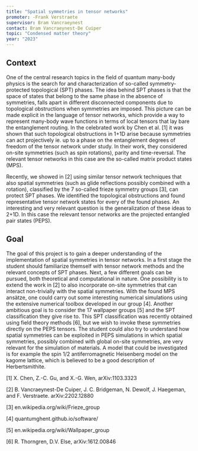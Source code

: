 ```yaml
---
title: "Spatial symmetries in tensor networks"
promoter: -Frank Verstraete
supervisor: Bram Vancraeynest
contact: Bram Vancraeynest-De Cuiper
topic: "Condensed matter theory"
year: "2023"
---
```


## Context

One of the central research topics in the field of quantum many-body physics is the search for and characterization of so-called symmetry-protected topological (SPT) phases. The idea behind SPT phases is that the space of states that belong to the same phase in the absence of symmetries, falls apart in different disconnected components due to topological obstructions when symmetries are imposed. This picture can be made explicit in the language of tensor networks, which provide a way to represent many-body wave functions in terms of local tensors that lay bare the entanglement routing. In the celebrated work by Chen et al. [1] it was shown that such topological obstructions in 1+1D arise because symmetries can act projectively ie. up to a phase on the entanglement degrees of freedom of the tensor network under study. In their work, they considered on-site symmetries (such as spin rotations), parity and time-reversal. The relevant tensor networks in this case are the so-called matrix product states (MPS).

Recently, we showed in [2] using similar tensor network techniques that also spatial symmetries (such as glide reflections possibly combined with a rotation), classified by the 7 so-called frieze symmetry groups [3], can protect SPT phases. We identified the topological obstructions and found representative tensor network states for every of the found phases. An interesting and very relevant question is the generalization of these ideas to 2+1D. In this case the relevant tensor networks are the projected entangled pair states (PEPS).

## Goal

The goal of this project is to gain a deeper understanding of the implementation of spatial symmetries in tensor networks. 
In a first stage the student should familiarize themself with tensor network methods and the relevant concepts of SPT phases. Next, a few different goals can be pursued, both theoretical and computational in nature. One possibility is to extend the work in [2] to also incorporate on-site symmetries that can interact non-trivially with the spatial symmetries. With the found MPS ansätze, one could carry out some interesting numerical simulations using the extensive numerical toolbox developed in our group [4]. Another ambitious goal is to consider the 17 wallpaper groups [5] and the SPT classification they give rise to. This SPT classification was recently obtained using field theory methods [6], but we wish to invoke these symmetries directly on the PEPS tensors. The student could also try to understand how spatial symmetries can be exploited in PEPS simulations in which spatial symmetries, possibly combined with global on-site symmetries, are very relevant for the simulation of materials. A model that could be investigated is for example the spin 1/2 antiferromagnetic Heisenberg model on the kagome lattice, which is believed to be a good description of Herbertsmithite.

[1] X. Chen, Z.-C. Gu, and X.-G. Wen, arXiv:1103.3323

[2] B. Vancraeynest-De Cuiper, J. C. Bridgeman, N. Dewolf, J. Haegeman, and F. Verstraete. arXiv:2202.12880

[3] en.wikipedia.org/wiki/Frieze_group

[4] quantumghent.github.io/software/

[5] en.wikipedia.org/wiki/Wallpaper_group

[6] R. Thorngren, D.V. Else, arXiv:1612.00846
